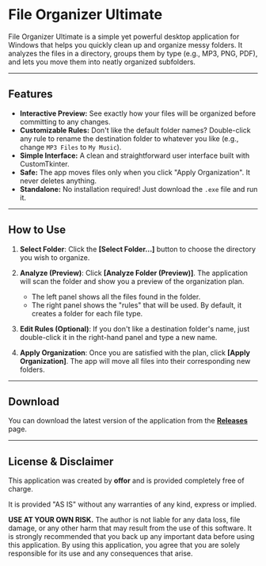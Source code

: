 # File Organizer Ultimate

File Organizer Ultimate is a simple yet powerful desktop application for Windows that helps you quickly clean up and organize messy folders. It analyzes the files in a directory, groups them by type (e.g., MP3, PNG, PDF), and lets you move them into neatly organized subfolders.

---

## Features

-   **Interactive Preview:** See exactly how your files will be organized before committing to any changes.
-   **Customizable Rules:** Don't like the default folder names? Double-click any rule to rename the destination folder to whatever you like (e.g., change `MP3 Files` to `My Music`).
-   **Simple Interface:** A clean and straightforward user interface built with CustomTkinter.
-   **Safe:** The app moves files only when you click "Apply Organization". It never deletes anything.
-   **Standalone:** No installation required! Just download the `.exe` file and run it.

---

## How to Use

1.  **Select Folder**: Click the **[Select Folder...]** button to choose the directory you wish to organize.

2.  **Analyze (Preview)**: Click **[Analyze Folder (Preview)]**. The application will scan the folder and show you a preview of the organization plan.
    -   The left panel shows all the files found in the folder.
    -   The right panel shows the "rules" that will be used. By default, it creates a folder for each file type.

3.  **Edit Rules (Optional)**: If you don't like a destination folder's name, just double-click it in the right-hand panel and type a new name.

4.  **Apply Organization**: Once you are satisfied with the plan, click **[Apply Organization]**. The app will move all files into their corresponding new folders.

---

## Download

You can download the latest version of the application from the **[Releases](https://github.com/Offor712/File-Organizer-Ultimate/releases)** page.

---

## License & Disclaimer

This application was created by **offor** and is provided completely free of charge.

It is provided "AS IS" without any warranties of any kind, express or implied.

**USE AT YOUR OWN RISK.** The author is not liable for any data loss, file damage, or any other harm that may result from the use of this software. It is strongly recommended that you back up any important data before using this application. By using this application, you agree that you are solely responsible for its use and any consequences that arise.
